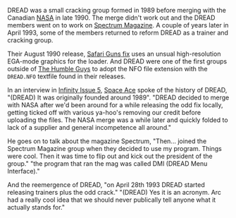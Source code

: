 DREAD was a small cracking group formed in 1989 before merging with the Canadian [NASA](/g/north-american-society-of-anarchists) in late 1990. The merge didn't work out and the DREAD members went on to work on [Spectrum Magazine](/g/spectrum). A couple of years later in April 1993, some of the members returned to reform DREAD as a trainer and cracking group.

Their August 1990 release, [Safari Guns fix](/f/ad255ea) uses an unsual high-resolution EGA-mode graphics for the loader. And DREAD were one of the first groups outside of [The Humble Guys](/g/the-humble-guys) to adopt the NFO file extension with the `DREAD.NFO` textfile found in their releases.

In an interview in [Infinity Issue 5](/f/ac1aaa2), [Space Ace](/p/space-ace) spoke of the history of DREAD, "(DREAD) It was originally founded around 1989". "DREAD decided to merge with NASA after we'd been around for a while releasing the odd fix locally, getting ticked off with various ya-hoo's removing our credit before uploading the files. The NASA merge was a while later and quickly folded to lack of a supplier and general incompetence all around."

He goes on to talk about the magazine Spectrum, "Then... joined the Spectrum Magazine group when they decided to use my program. Things were cool. Then it was time to flip out and kick out the president of the group." "the program that ran the mag was called DMI (DREAD Menu Interface)."

And the reemergence of DREAD, "on April 28th 1993 DREAD started releasing trainers plus the odd crack." "(DREAD) Yes it is an acronym. Arc had a really cool idea that we should never publically tell anyone what it actually stands for."